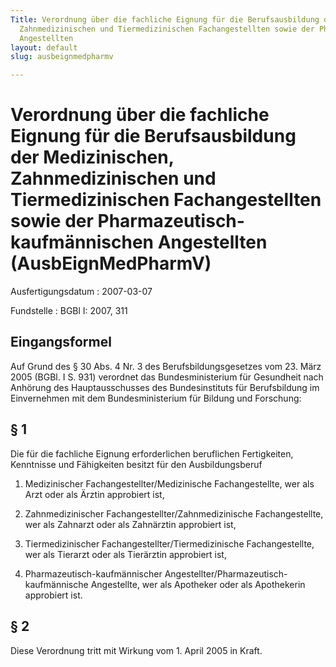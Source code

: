 ```yaml
---
Title: Verordnung über die fachliche Eignung für die Berufsausbildung der Medizinischen,
  Zahnmedizinischen und Tiermedizinischen Fachangestellten sowie der Pharmazeutisch-kaufmännischen
  Angestellten
layout: default
slug: ausbeignmedpharmv

---
```


# Verordnung über die fachliche Eignung für die Berufsausbildung der Medizinischen, Zahnmedizinischen und Tiermedizinischen Fachangestellten sowie der Pharmazeutisch-kaufmännischen Angestellten (AusbEignMedPharmV)

Ausfertigungsdatum
:   2007-03-07

Fundstelle
:   BGBl I: 2007, 311



## Eingangsformel

Auf Grund des § 30 Abs. 4 Nr. 3 des Berufsbildungsgesetzes vom 23.
März 2005 (BGBl. I S. 931) verordnet das Bundesministerium für
Gesundheit nach Anhörung des Hauptausschusses des Bundesinstituts für
Berufsbildung im Einvernehmen mit dem Bundesministerium für Bildung
und Forschung:


## § 1

Die für die fachliche Eignung erforderlichen beruflichen Fertigkeiten,
Kenntnisse und Fähigkeiten besitzt für den Ausbildungsberuf

1.  Medizinischer Fachangestellter/Medizinische Fachangestellte, wer als
    Arzt oder als Ärztin approbiert ist,


2.  Zahnmedizinischer Fachangestellter/Zahnmedizinische Fachangestellte,
    wer als Zahnarzt oder als Zahnärztin approbiert ist,


3.  Tiermedizinischer Fachangestellter/Tiermedizinische Fachangestellte,
    wer als Tierarzt oder als Tierärztin approbiert ist,


4.  Pharmazeutisch-kaufmännischer Angestellter/Pharmazeutisch-
    kaufmännische Angestellte, wer als Apotheker oder als Apothekerin
    approbiert ist.





## § 2

Diese Verordnung tritt mit Wirkung vom 1. April 2005 in Kraft.


